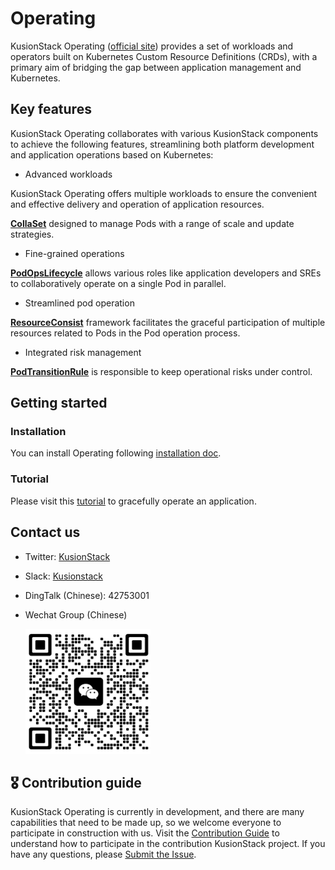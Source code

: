 # Operating

KusionStack Operating ([official site](https://kusionstack.io/docs/operating)) provides a set of workloads and operators
built on Kubernetes Custom Resource Definitions (CRDs), with a primary aim of bridging the gap 
between application management and Kubernetes.

## Key features

KusionStack Operating collaborates with various KusionStack components to achieve the following features, 
streamlining both platform development and application operations based on Kubernetes:

* Advanced workloads

KusionStack Operating offers multiple workloads to ensure the convenient and effective delivery and operation of application resources.

[**CollaSet**](https://kusionstack.io/docs/operating/manuals/collaset) designed to manage Pods with a range of scale and update strategies.

* Fine-grained operations

[**PodOpsLifecycle**](https://kusionstack.io/docs/operating/concepts/podopslifecycle) allows various roles like application developers and SREs to collaboratively operate on a single Pod in parallel.

* Streamlined pod operation

[**ResourceConsist**](https://kusionstack.io/docs/operating/manuals/resourceconsist) framework facilitates the graceful participation of multiple resources related to Pods in the Pod operation process.

* Integrated risk management

[**PodTransitionRule**](https://kusionstack.io/docs/operating/manuals/podtransitionrule) is responsible to keep operational risks under control.

## Getting started

### Installation

You can install Operating following [installation doc](https://kusionstack.io/docs/operating/started/install).

### Tutorial

Please visit this [tutorial](https://kusionstack.io/docs/operating/started/demo-graceful-operation) to gracefully operate an application.

## Contact us
- Twitter: [KusionStack](https://twitter.com/KusionStack)
- Slack: [Kusionstack](https://join.slack.com/t/kusionstack/shared_invite/zt-19lqcc3a9-_kTNwagaT5qwBE~my5Lnxg)
- DingTalk (Chinese): 42753001
- Wechat Group (Chinese)

  <img src="docs/wx_spark.jpg" width="200" height="200"/>

## 🎖︎ Contribution guide

KusionStack Operating is currently in development, and there are many capabilities that need to be made up, so we welcome everyone to participate in construction with us. Visit the [Contribution Guide](docs/contributing.md) to understand how to participate in the contribution KusionStack project. If you have any questions, please [Submit the Issue](https://github.com/KusionStack/operating/issues).
